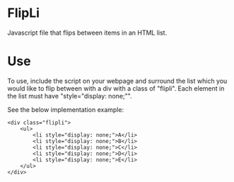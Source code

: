 FlipLi
======

Javascript file that flips between items in an HTML list.

Use
===

To use, include the script on your webpage and surround the list which you would like to flip between with a div with a class of "flipli". Each element in the list must have "style="display: none;"".

See the below implementation example:

	<div class="flipli">
		<ul>
			<li style="display: none;">A</li>
			<li style="display: none;">B</li>
			<li style="display: none;">C</li>
			<li style="display: none;">D</li>
			<li style="display: none;">E</li>
		</ul>
	</div>
